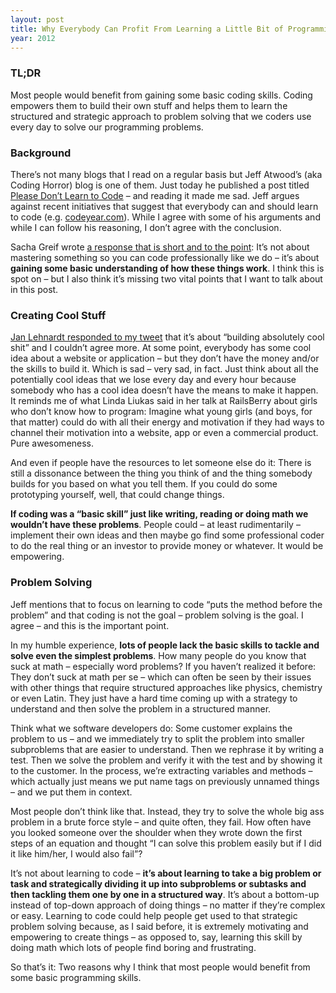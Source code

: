 ```yaml
---
layout: post
title: Why Everybody Can Profit From Learning a Little Bit of Programming
year: 2012
---
```


### TL;DR

Most people would benefit from gaining some basic coding skills. Coding
empowers them to build their own stuff and helps them to learn the
structured and strategic approach to problem solving that we coders use
every day to solve our programming problems.

### Background

There’s not many blogs that I read on a regular basis but Jeff Atwood’s
(aka Coding Horror) blog is one of them. Just today he published a post
titled [Please Don’t Learn to
Code](http://www.codinghorror.com/blog/2012/05/please-dont-learn-to-code.html)
– and reading it made me sad. Jeff argues against recent initiatives
that suggest that everybody can and should learn to code (e.g.
[codeyear.com](http://codeyear.com)). While I agree with some of his
arguments and while I can follow his reasoning, I don’t agree with the
conclusion.

Sacha Greif wrote [a response that is short and to the
point](http://sachagreif.com/please-learn-to-code/): It’s not about
mastering something so you can code professionally like we do – it’s
about **gaining some basic understanding of how these things work**. I
think this is spot on – but I also think it’s missing two vital points
that I want to talk about in this post.

### Creating Cool Stuff

[Jan Lehnardt responded to my
tweet](https://twitter.com/janl/status/202401861662294016) that it’s
about “building absolutely cool shit” and I couldn’t agree more. At some
point, everybody has some cool idea about a website or application – but
they don’t have the money and/or the skills to build it. Which is sad –
very sad, in fact. Just think about all the potentially cool ideas that
we lose every day and every hour because somebody who has a cool idea
doesn’t have the means to make it happen. It reminds me of what Linda
Liukas said in her talk at RailsBerry about girls who don’t know how to
program: Imagine what young girls (and boys, for that matter) could do
with all their energy and motivation if they had ways to channel their
motivation into a website, app or even a commercial product. Pure
awesomeness.

And even if people have the resources to let someone else do it: There
is still a dissonance between the thing you think of and the thing
somebody builds for you based on what you tell them. If you could do
some prototyping yourself, well, that could change things.

**If coding was a “basic skill” just like writing, reading or doing math
we wouldn’t have these problems**. People could – at least rudimentarily
– implement their own ideas and then maybe go find some professional
coder to do the real thing or an investor to provide money or whatever.
It would be empowering.

### Problem Solving

Jeff mentions that to focus on learning to code “puts the method before
the problem” and that coding is not the goal – problem solving is the
goal. I agree – and this is the important point.

In my humble experience, **lots of people lack the basic skills to
tackle and solve even the simplest problems**. How many people do you
know that suck at math – especially word problems? If you haven’t
realized it before: They don’t suck at math per se – which can often be
seen by their issues with other things that require structured
approaches like physics, chemistry or even Latin. They just have a hard
time coming up with a strategy to understand and then solve the problem
in a structured manner.

Think what we software developers do: Some customer explains the problem
to us – and we immediately try to split the problem into smaller
subproblems that are easier to understand. Then we rephrase it by
writing a test. Then we solve the problem and verify it with the test
and by showing it to the customer. In the process, we’re extracting
variables and methods – which actually just means we put name tags on
previously unnamed things – and we put them in context.

Most people don’t think like that. Instead, they try to solve the whole
big ass problem in a brute force style – and quite often, they fail. How
often have you looked someone over the shoulder when they wrote down the
first steps of an equation and thought “I can solve this problem easily
but if I did it like him/her, I would also fail”?

It’s not about learning to code – **it’s about learning to take a big
problem or task and strategically dividing it up into subproblems or
subtasks and then tackling them one by one in a structured way**. It’s
about a bottom-up instead of top-down approach of doing things – no
matter if they’re complex or easy. Learning to code could help people
get used to that strategic problem solving because, as I said before, it
is extremely motivating and empowering to create things – as opposed to,
say, learning this skill by doing math which lots of people find boring
and frustrating.

So that’s it: Two reasons why I think that most people would benefit
from some basic programming skills.
